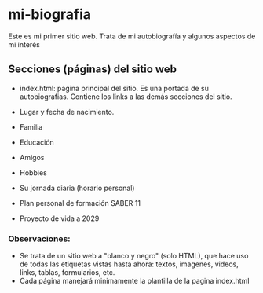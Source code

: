 # mi-biografia
Este es mi primer sitio web. Trata de mi autobiografía y algunos aspectos de mi interés

## Secciones (páginas) del sitio web

- index.html: pagina principal del sitio. Es una portada de su autobiografias. Contiene los links a las demás secciones del  sitio.

- Lugar y fecha de nacimiento.

- Familia

- Educación

- Amigos

- Hobbies

- Su jornada diaria (horario personal)

- Plan personal de formación SABER 11

- Proyecto de vida a 2029

### Observaciones:
- Se trata de un sitio web a "blanco y negro" (solo HTML), que hace uso de todas las etiquetas vistas hasta ahora: textos, imagenes, videos, links, tablas, formularios, etc.
- Cada página manejará minimamente la plantilla de la pagina index.html